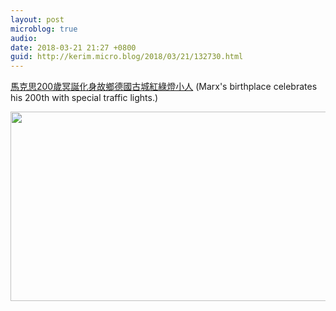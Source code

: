 ```yaml
---
layout: post
microblog: true
audio: 
date: 2018-03-21 21:27 +0800
guid: http://kerim.micro.blog/2018/03/21/132730.html
---
```

[馬克思200歲冥誕化身故鄉德國古城紅綠燈小人](http://news.ltn.com.tw/news/world/breakingnews/2372359) (Marx's birthplace celebrates his 200th with special traffic lights.)


<img src="http://micro.oxus.net/uploads/2018/61d2b10c7e.jpg" width="540" height="303" />
